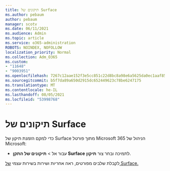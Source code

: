```yaml
---
title: תיקונים של Surface
ms.author: pebaum
author: pebaum
manager: scotv
ms.date: 06/11/2021
ms.audience: Admin
ms.topic: article
ms.service: o365-administration
ROBOTS: NOINDEX, NOFOLLOW
localization_priority: Normal
ms.collection: Adm_O365
ms.custom:
- "11648"
- "9003951"
ms.openlocfilehash: 7267c12aae152f3e5cc851c22d8bc8a98e6a5625da0ec1aaf85d2dc3f82f8144
ms.sourcegitcommit: b5f7da89a650d2915dc652449623c78be6247175
ms.translationtype: MT
ms.contentlocale: he-IL
ms.lasthandoff: 08/05/2021
ms.locfileid: "53998768"
---
```

# <a name="surface-repairs"></a>תיקונים של Surface

כדי למקם הזמנת תיקון של Surface מתוך פורטל Microsoft 365 הניהול של Microsoft:

- עבור אל  >  **תיקונים של התקן Surface** לתמיכה ובחר צור **תיקון**. 

לקבלת שלבים מפורטים, ראה אחריות ושירות בשירות עצמי [של Surface.](/surface/self-serve-warranty-service)